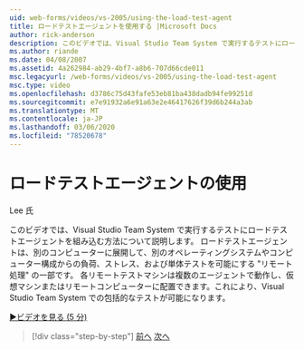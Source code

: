 ```yaml
---
uid: web-forms/videos/vs-2005/using-the-load-test-agent
title: ロードテストエージェントを使用する |Microsoft Docs
author: rick-anderson
description: このビデオでは、Visual Studio Team System で実行するテストにロードテストエージェントを組み込む方法について説明します。 ロードテストエージェントは '...
ms.author: riande
ms.date: 04/08/2007
ms.assetid: 4a262984-ab29-4bf7-a8b6-707d66cde011
msc.legacyurl: /web-forms/videos/vs-2005/using-the-load-test-agent
msc.type: video
ms.openlocfilehash: d3786c75d43fafe53eb81ba438dadb94fe99251d
ms.sourcegitcommit: e7e91932a6e91a63e2e46417626f39d6b244a3ab
ms.translationtype: MT
ms.contentlocale: ja-JP
ms.lasthandoff: 03/06/2020
ms.locfileid: "78520678"
---
```

# <a name="using-the-load-test-agent"></a>ロードテストエージェントの使用

Lee 氏

このビデオでは、Visual Studio Team System で実行するテストにロードテストエージェントを組み込む方法について説明します。 ロードテストエージェントは、別のコンピューターに展開して、別のオペレーティングシステムやコンピューター構成からの負荷、ストレス、および単体テストを可能にする "リモート処理" の一部です。 各リモートテストマシンは複数のエージェントで動作し、仮想マシンまたはリモートコンピューターに配置できます。これにより、Visual Studio Team System での包括的なテストが可能になります。

[&#9654;ビデオを見る (5 分)](https://channel9.msdn.com/Blogs/ASP-NET-Site-Videos/using-the-load-test-agent)

> [!div class="step-by-step"]
> [前へ](the-effects-of-caching.md)
> [次へ](the-effects-of-viewstate.md)
